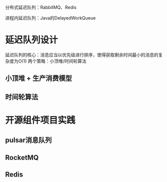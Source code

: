 分布式延迟队列：RabbitMQ、Redis

进程内延迟队列：Java的DelayedWorkQueue

# 延迟队列设计

延迟队列的核心：消息应当以优先级进行排序，使得获取剩余时间最小的消息的复杂度为O(1)
两个策略：小顶堆/时间轮算法

## 小顶堆 + 生产消费模型

## 时间轮算法

# 开源组件项目实践

## pulsar消息队列

## RocketMQ

## Redis
